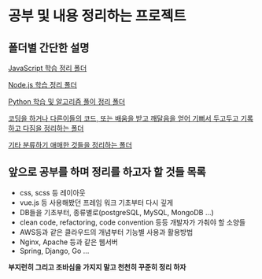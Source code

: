 # 공부 및 내용 정리하는 프로젝트

##  폴더별 간단한 설명

[JavaScript 학습 정리 폴더](https://github.com/Sung-jin/study/tree/master/javascript)

[Node.js 학습 정리 폴더](https://github.com/Sung-jin/study/tree/master/node.js)

[Python 학습 및 알고리즘 풀이 정리 폴더](https://github.com/Sung-jin/study/tree/master/python)

[코딩을 하거나 다른이들의 코드, 또는 배움을 받고 깨달음을 얻어 기뻐서 두고두고 기록하고 다짐을 정리하는 폴더](https://github.com/Sung-jin/study/tree/master/realize)

[기타 분류하기 애매한 것들을 정리하는 폴더](https://github.com/Sung-jin/study/tree/master/ETC)

##  앞으로 공부를 하며 정리를 하고자 할 것들 목록

* css, scss 등 레이아웃
* vue.js 등 사용해봤던 프레임 워크 기초부터 다시 깊게
* DB들을 기초부터, 종류별로(postgreSQL, MySQL, MongoDB ...)
* clean code, refactoring, code convention 등등 개발자가 가춰야 할 소양들
* AWS등과 같은 클라우드의 개념부터 기능별 사용과 활용방법
* Nginx, Apache 등과 같은 웹서버
* Spring, Django, Go ...

**부지런히 그리고 조바심을 가지지 말고 천천히 꾸준히 정리 하자**
